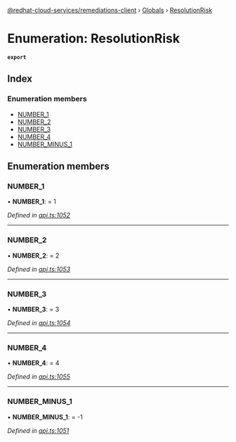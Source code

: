 [@redhat-cloud-services/remediations-client](../README.md) › [Globals](../globals.md) › [ResolutionRisk](resolutionrisk.md)

# Enumeration: ResolutionRisk

**`export`** 

## Index

### Enumeration members

* [NUMBER_1](resolutionrisk.md#number_1)
* [NUMBER_2](resolutionrisk.md#number_2)
* [NUMBER_3](resolutionrisk.md#number_3)
* [NUMBER_4](resolutionrisk.md#number_4)
* [NUMBER_MINUS_1](resolutionrisk.md#number_minus_1)

## Enumeration members

###  NUMBER_1

• **NUMBER_1**: = 1

*Defined in [api.ts:1052](https://github.com/fhlavac/javascript-clients/blob/master/packages/remediations/api.ts#L1052)*

___

###  NUMBER_2

• **NUMBER_2**: = 2

*Defined in [api.ts:1053](https://github.com/fhlavac/javascript-clients/blob/master/packages/remediations/api.ts#L1053)*

___

###  NUMBER_3

• **NUMBER_3**: = 3

*Defined in [api.ts:1054](https://github.com/fhlavac/javascript-clients/blob/master/packages/remediations/api.ts#L1054)*

___

###  NUMBER_4

• **NUMBER_4**: = 4

*Defined in [api.ts:1055](https://github.com/fhlavac/javascript-clients/blob/master/packages/remediations/api.ts#L1055)*

___

###  NUMBER_MINUS_1

• **NUMBER_MINUS_1**: = -1

*Defined in [api.ts:1051](https://github.com/fhlavac/javascript-clients/blob/master/packages/remediations/api.ts#L1051)*
